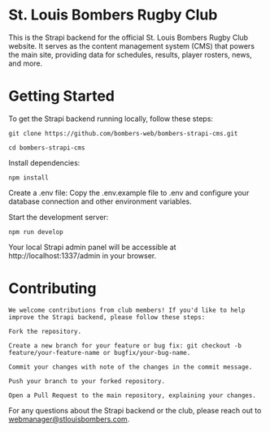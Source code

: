 # St. Louis Bombers Rugby Club

This is the Strapi backend for the official St. Louis Bombers Rugby Club website. It serves as the content management system (CMS) that powers the main site, providing data for schedules, results, player rosters, news, and more.

# Getting Started

To get the Strapi backend running locally, follow these steps:

    git clone https://github.com/bombers-web/bombers-strapi-cms.git

    cd bombers-strapi-cms

Install dependencies:

    npm install


Create a .env file: Copy the .env.example file to .env and configure your database connection and other environment variables.

Start the development server:

    npm run develop

Your local Strapi admin panel will be accessible at http://localhost:1337/admin in your browser.

# Contributing

    We welcome contributions from club members! If you'd like to help improve the Strapi backend, please follow these steps:

    Fork the repository.

    Create a new branch for your feature or bug fix: git checkout -b feature/your-feature-name or bugfix/your-bug-name.

    Commit your changes with note of the changes in the commit message.

    Push your branch to your forked repository.

    Open a Pull Request to the main repository, explaining your changes.
    
For any questions about the Strapi backend or the club, please reach out to webmanager@stlouisbombers.com.